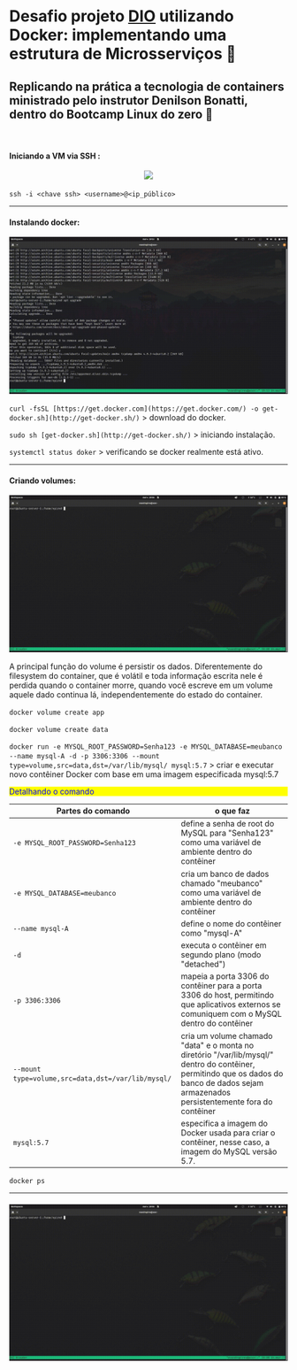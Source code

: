 # Desafio projeto [DIO](https://www.dio.me/) utilizando Docker: implementando uma estrutura de Microsserviços :whale:

## Replicando na prática a tecnologia de containers ministrado pelo instrutor Denilson Bonatti, dentro do Bootcamp Linux do zero :penguin:
<p> <br>


#### Iniciando a VM via SSH :
<p align="center">
<img width="1080" src="src/../Gif/1-Iniciando_Virtual%20Machine_via_SSH.gif">
</p>

`ssh -i <chave ssh> <username>@<ip_público>`
___

#### Instalando docker:
<p align="center">
<img width src="src/../Gif/2-Instalando_Docker.gif">
</p>

`curl -fsSL [https://get.docker.com](https://get.docker.com/) -o get-docker.sh](http://get-docker.sh/)` > download do docker.

`sudo sh [get-docker.sh](http://get-docker.sh/)` > iniciando instalação.

`systemctl status doker` > verificando se docker realmente está ativo.
___

#### Criando volumes:
<p align="center">
<img width src="src/../Gif/3-Criando%20volumes.gif">
</p>
<p>A principal função do volume é persistir os dados. Diferentemente do filesystem do container, que é volátil e toda informação escrita nele é perdida quando o container morre, quando você escreve em um volume aquele dado continua lá, independentemente do estado do container.<br>

`docker volume create app`

`docker volume create data`

`docker run -e MYSQL_ROOT_PASSWORD=Senha123 -e MYSQL_DATABASE=meubanco --name mysql-A -d -p 3306:3306 --mount type=volume,src=data,dst=/var/lib/mysql/ mysql:5.7` > criar e executar novo contêiner Docker com base em uma imagem especificada mysql:5.7

<div style="background-color:yellow">
  <p style="color:blue">Detalhando o comando</p>
</div>

|Partes do comando | o que faz                                                                        |
|--------|----------------------------------------------------------------------------------|
|`-e MYSQL_ROOT_PASSWORD=Senha123`| define a senha de root do MySQL para "Senha123" como uma variável de ambiente dentro do contêiner |
|`-e MYSQL_DATABASE=meubanco`     | cria um banco de dados chamado "meubanco" como uma variável de ambiente dentro do contêiner      |
|`--name mysql-A`                 | define o nome do contêiner como "mysql-A"
|`-d`                             | executa o contêiner em segundo plano (modo "detached")
|`-p 3306:3306`                   | mapeia a porta 3306 do contêiner para a porta 3306 do host, permitindo que aplicativos externos se comuniquem com o MySQL dentro do contêiner|
|`--mount type=volume,src=data,dst=/var/lib/mysql/`| cria um volume chamado "data" e o monta no diretório "/var/lib/mysql/" dentro do contêiner, permitindo que os dados do banco de dados sejam armazenados persistentemente fora do contêiner |
|`mysql:5.7`| especifica a imagem do Docker usada para criar o contêiner, nesse caso, a imagem do MySQL versão 5.7.

`docker ps`
___

####




![Criando Volumes](/Gif/3-Criando%20volumes.gif)
